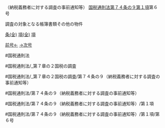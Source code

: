 （納税義務者に対する調査の事前通知等）
[国税通則法第７４条の９第１項](国税通則法＿＿＿＿＿第７４条の９第１項)第６号

調査の対象となる帳簿書類その他の物件

[条(全)](国税通則法＿＿＿＿＿第７４条の９_.md)    [項(全)](国税通則法＿＿＿＿＿第７４条の９第１項_.md)    [項](国税通則法＿＿＿＿＿第７４条の９第１項.md)

[前号←](国税通則法＿＿＿＿＿第７４条の９第１項第５号.md)    [→次号](国税通則法＿＿＿＿＿第７４条の９第１項第７号.md)

#国税通則法

#国税通則法/_第７章の２国税の調査

#国税通則法/_第７章の２国税の調査/第７４条の９（納税義務者に対する調査の事前通知等）

#国税通則法/第７４条の９（納税義務者に対する調査の事前通知等）

#国税通則法/第７４条の９（納税義務者に対する調査の事前通知等）/第１項

#国税通則法/第７４条の９（納税義務者に対する調査の事前通知等）/第１項/第６号

